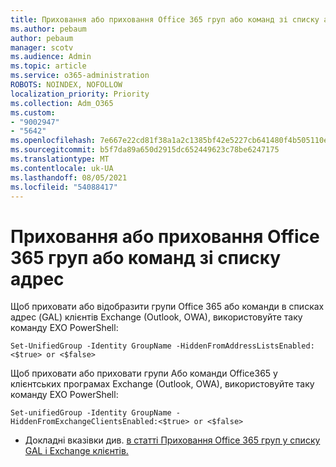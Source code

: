 ```yaml
---
title: Приховання або приховання Office 365 груп або команд зі списку адрес
ms.author: pebaum
author: pebaum
manager: scotv
ms.audience: Admin
ms.topic: article
ms.service: o365-administration
ROBOTS: NOINDEX, NOFOLLOW
localization_priority: Priority
ms.collection: Adm_O365
ms.custom:
- "9002947"
- "5642"
ms.openlocfilehash: 7e667e22cd81f38a1a2c1385bf42e5227cb641480f4b505110ee7349a13f13a1
ms.sourcegitcommit: b5f7da89a650d2915dc652449623c78be6247175
ms.translationtype: MT
ms.contentlocale: uk-UA
ms.lasthandoff: 08/05/2021
ms.locfileid: "54088417"
---
```

# <a name="hide-or-un-hide-office-365-groups-or-teams-from-address-list"></a>Приховання або приховання Office 365 груп або команд зі списку адрес

Щоб приховати або відобразити групи Office 365 або команди в списках адрес (GAL) клієнтів Exchange (Outlook, OWA), використовуйте таку команду EXO PowerShell:

`
    Set-UnifiedGroup -Identity GroupName -HiddenFromAddressListsEnabled:<$true> or <$false>
`

Щоб приховати або приховати групи Або команди Office365 у клієнтських програмах Exchange (Outlook, OWA), використовуйте таку команду EXO PowerShell:

`
    Set-unifiedGroup -Identity GroupName -HiddenFromExchangeClientsEnabled:<$true> or <$false>
`

- Докладні вказівки див. [в статті Приховання Office 365 груп у списку GAL і Exchange клієнтів.](https://docs.microsoft.com/schooldatasync/hide-office-365-groups-from-the-gal)
